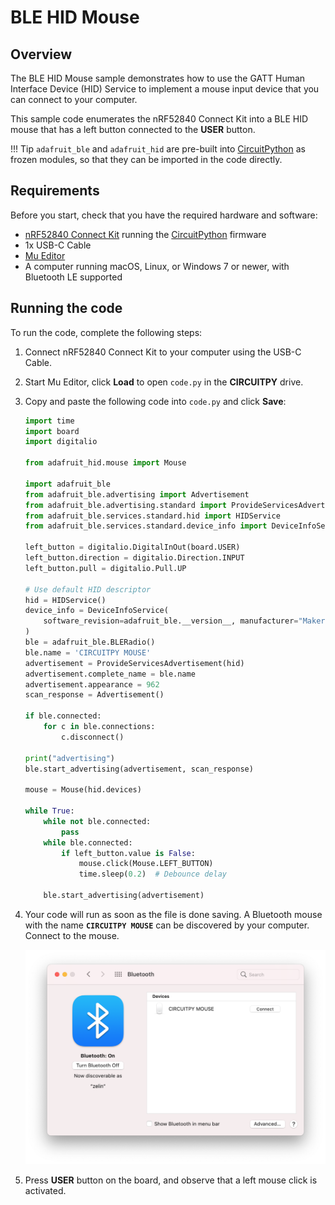 # BLE HID Mouse

## Overview

The BLE HID Mouse sample demonstrates how to use the GATT Human Interface Device (HID) Service to implement a mouse input device that you can connect to your computer.

This sample code enumerates the nRF52840 Connect Kit into a BLE HID mouse that has a left button connected to the __USER__ button.

!!! Tip
    `adafruit_ble` and `adafruit_hid` are pre-built into [CircuitPython] as frozen modules, so that they can be imported in the code directly.

## Requirements

Before you start, check that you have the required hardware and software:

- [nRF52840 Connect Kit](https://makerdiary.com/products/nrf52840-connectkit) running the [CircuitPython] firmware
- 1x USB-C Cable
- [Mu Editor]
- A computer running macOS, Linux, or Windows 7 or newer, with Bluetooth LE supported

## Running the code

To run the code, complete the following steps:

1. Connect nRF52840 Connect Kit to your computer using the USB-C Cable.
2. Start Mu Editor, click __Load__ to open `code.py` in the __CIRCUITPY__ drive.
3. Copy and paste the following code into `code.py` and click __Save__:

    ``` python linenums="1" title="CIRCUITPY/code.py"
    import time
    import board
    import digitalio

    from adafruit_hid.mouse import Mouse

    import adafruit_ble
    from adafruit_ble.advertising import Advertisement
    from adafruit_ble.advertising.standard import ProvideServicesAdvertisement
    from adafruit_ble.services.standard.hid import HIDService
    from adafruit_ble.services.standard.device_info import DeviceInfoService

    left_button = digitalio.DigitalInOut(board.USER)
    left_button.direction = digitalio.Direction.INPUT
    left_button.pull = digitalio.Pull.UP

    # Use default HID descriptor
    hid = HIDService()
    device_info = DeviceInfoService(
        software_revision=adafruit_ble.__version__, manufacturer="Makerdiary"
    )
    ble = adafruit_ble.BLERadio()
    ble.name = 'CIRCUITPY MOUSE'
    advertisement = ProvideServicesAdvertisement(hid)
    advertisement.complete_name = ble.name
    advertisement.appearance = 962
    scan_response = Advertisement()

    if ble.connected:
        for c in ble.connections:
            c.disconnect()

    print("advertising")
    ble.start_advertising(advertisement, scan_response)

    mouse = Mouse(hid.devices)

    while True:
        while not ble.connected:
            pass
        while ble.connected:
            if left_button.value is False:
                mouse.click(Mouse.LEFT_BUTTON)
                time.sleep(0.2)  # Debounce delay

        ble.start_advertising(advertisement)

    ```

4. Your code will run as soon as the file is done saving. A Bluetooth mouse with the name __`CIRCUITPY MOUSE`__ can be discovered by your computer. Connect to the mouse.

    ![](../../../../assets/images/circuitpy_ble_mouse.png)

5. Press __USER__ button on the board, and observe that a left mouse click is activated.

[Mu Editor]: ../../getting-started.md#coding-with-mu-editor
[CircuitPython]: ../../getting-started.md#installing-circuitpython
